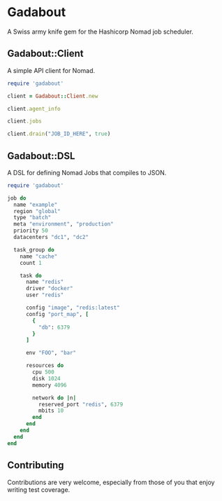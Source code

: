 # Gadabout
A Swiss army knife gem for the Hashicorp Nomad job scheduler.

## Gadabout::Client
A simple API client for Nomad.

```ruby
require 'gadabout'

client = Gadabout::Client.new

client.agent_info

client.jobs

client.drain("JOB_ID_HERE", true)
```

## Gadabout::DSL
A DSL for defining Nomad Jobs that compiles to JSON.

```ruby
require 'gadabout'

job do
  name "example"
  region "global"
  type "batch"
  meta "environment", "production"
  priority 50
  datacenters "dc1", "dc2"

  task_group do
    name "cache"
    count 1

    task do
      name "redis"
      driver "docker"
      user "redis"

      config "image", "redis:latest"
      config "port_map", [
        {
          "db": 6379
        }
      ]

      env "FOO", "bar"

      resources do
        cpu 500
        disk 1024
        memory 4096

        network do |n|
          reserved_port "redis", 6379
          mbits 10
        end
      end
    end
  end
end
```

## Contributing
Contributions are very welcome, especially from those of you that enjoy writing test coverage.
